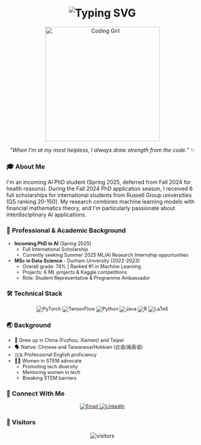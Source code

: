 <h1 align="center">  
  <img src="https://readme-typing-svg.herokuapp.com?font=Fira+Code&weight=500&size=28&pause=1000&color=9C53F7&center=true&vCenter=true&random=false&width=535&lines=Hi+there!+I'm+YanLin-Quinne+%F0%9F%91%8B;A+PhD+Student+in+AI+👩‍💻;Machine+Learning+Engineer+👩‍💻" alt="Typing SVG" />  
</h1>  

<div align="center">  
  <img src="https://media.giphy.com/media/L1R1tvI9svkIWwpVYr/giphy.gif" width="300" alt="Coding Girl"/>  
</div>  

<p align="center">  
  <i>"When I'm at my most helpless, I always draw strength from the code."</i> ✨  
</p>

### 🎓 About Me  
<p align="font-size: 0.9em">  
I'm an incoming AI PhD student (Spring 2025, deferred from Fall 2024 for health reasons). During the Fall 2024 PhD application season, I received 6 full scholarships for international students from Russell Group universities (QS ranking 20-150). My research combines machine learning models with financial mathematics theory, and I'm particularly passionate about interdisciplinary AI applications.  
</p>  

### 💼 Professional & Academic Background  
<div style="font-size: 0.9em">  

- **Incoming PhD in AI** (Spring 2025)  
  - Full International Scholarship  
  - Currently seeking Summer 2025 ML/AI Research Internship opportunities  
- **MSc in Data Science** - Durham University (2022-2023)  
  - Overall grade: 74% | Ranked #1 in Machine Learning  
  - Projects: 6 ML projects & Kaggle competitions  
  - Role: Student Representative & Programme Ambassador  

</div>  

### 🛠️ Technical Stack  
<p align="center" style="font-size: 0.9em">  
  <img src="https://img.shields.io/badge/PyTorch-%23EE4C2C.svg?style=flat-square&logo=PyTorch&logoColor=white" alt="PyTorch" />  
  <img src="https://img.shields.io/badge/TensorFlow-%23FF6F00.svg?style=flat-square&logo=TensorFlow&logoColor=white" alt="TensorFlow" />  
  <img src="https://img.shields.io/badge/python-3670A0?style=flat-square&logo=python&logoColor=ffdd54" alt="Python" />  
  <img src="https://img.shields.io/badge/java-%23ED8B00.svg?style=flat-square&logo=openjdk&logoColor=white" alt="Java" />  
  <img src="https://img.shields.io/badge/r-%23276DC3.svg?style=flat-square&logo=r&logoColor=white" alt="R" />  
  <img src="https://img.shields.io/badge/latex-%23008080.svg?style=flat-square&logo=latex&logoColor=white" alt="LaTeX" />  
</p>  

### 🌏 Background  
<div style="font-size: 0.9em">  

- 🌱 Grew up in China (Fuzhou, Xiamen) and Taipei  
- 🗣️ Native: Chinese and Taiwanese/Hokkien (台语/闽南语)  
- 🇬🇧 Professional English proficiency  
- 👩‍💻 Women in STEM advocate  
  - Promoting tech diversity  
  - Mentoring women in tech  
  - Breaking STEM barriers  
</div>  

### 🤝 Connect With Me  
<p align="center" style="font-size: 0.9em">  
  <a href="mailto:yan.quinne.lin@outlook.com">  
    <img src="https://img.shields.io/badge/Email-D14836?style=flat-square&logo=gmail&logoColor=white" alt="Email" />  
  </a>  
  <a href="https://www.linkedin.com/in/quinne-yan-lin-49b171264/">  
    <img src="https://img.shields.io/badge/LinkedIn-0077B5?style=flat-square&logo=linkedin&logoColor=white" alt="LinkedIn" />  
  </a>  
</p>  

### 👀 Visitors  
<p align="center">  
  <img src="https://visitor-badge.laobi.icu/badge?page_id=YanLin-Quinne.YanLin-Quinne" alt="visitors" />  
</p>
